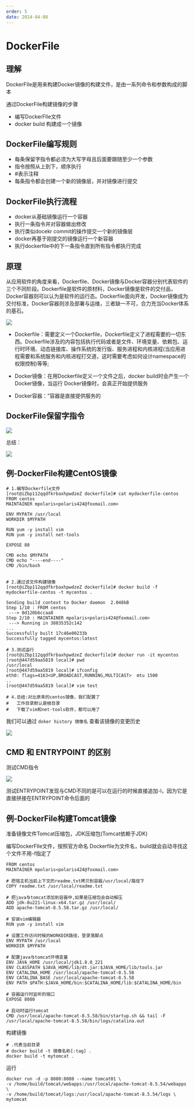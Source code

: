 ```yaml
---
order: 5
date: 2024-04-08
---
```

# DockerFile

## 理解

DockerFIle是用来构建Docker镜像的构建文件，是由一系列命令和参数构成的脚本

通过DockerFile构建镜像的步骤

- 编写DockerFIle文件
- docker build  构建成一个镜像

## DockerFile编写规则

- 每条保留字指令都必须为大写字母且后面要跟随至少一个参数
- 指令按照从上到下，顺序执行
- #表示注释
- 每条指令都会创建一个新的镜像层，并对镜像进行提交

## DockerFile执行流程

- docker从基础镜像运行一个容器
- 执行一条指令并对容器做出修改
- 执行类似docekr commit的操作提交一个新的镜像层
- docker再基于刚提交的镜像运行一个新容器
- 执行dockerfile中的下一条指令直到所有指令都执行完成

## 原理

从应用软件的角度来看，Dockerfile、Docker镜像与Docker容器分别代表软件的三个不同阶段。Dockerfile是软件的原材料，Docker镜像是软件的交付品，Docker容器则可以认为是软件的运行态。Dockerfile面向开发，Docker镜像成为交付标准，Docker容器则涉及部署与运维，三者缺一不可，合力充当Docker体系的基石。

![](./images/20220227222629.png)

- Dockerfile：需要定义一个Dockerfile，Dockerfile定义了进程需要的一切东西。Dockerfile涉及的内容包括执行代码或者是文件、环境变量、依赖包、运行时环境、动态链接库、操作系统的发行版、服务进程和内核进程(当应用进程需要和系统服务和内核进程打交道，这时需要考虑如何设计namespace的权限控制)等等;

- Docker镜像：在用Dockerfile定义一个文件之后，docker build时会产生一个Docker镜像，当运行 Docker镜像时，会真正开始提供服务

- Docker容器：”容器是直接提供服务的

## DockerFile保留字指令

![](./images/20220227222801.png)

总结：

![](./images/20220227223016.png)

## 例-DockerFile构建CentOS镜像

```shell
# 1.编写Dockerfile文件
[root@iZbp112qqdfkrbaxhpwdzeZ dockerfile]# cat mydockerfile-centos 
FROM centos
MAINTAINER mpolaris<polaris424@foxmail.com>

ENV MYPATH /usr/local
WORKDIR $MYPATH

RUN yum -y install vim
RUN yum -y install net-tools

EXPOSE 80

CMD echo $MYPATH
CMD echo "----end----"
CMD /bin/bash


# 2.通过该文件构建镜像
[root@iZbp112qqdfkrbaxhpwdzeZ dockerfile]# docker build -f mydockerfile-centos -t mycentos .

Sending build context to Docker daemon  2.048kB
Step 1/10 : FROM centos
 ---> 0d120b6ccaa8
Step 2/10 : MAINTAINER mpolaris<polaris424@foxmail.com>
 ---> Running in 38835352c142
...
Successfully built 17c46e00233b
Successfully tagged mycentos:latest

# 3.测试运行
[root@iZbp112qqdfkrbaxhpwdzeZ dockerfile]# docker run -it mycentos
[root@447d59aa5819 local]# pwd
/usr/local
[root@447d59aa5819 local]# ifconfig
eth0: flags=4163<UP,BROADCAST,RUNNING,MULTICAST>  mtu 1500
..
[root@447d59aa5819 local]# vim test

# 4.总结:对比原来的centos镜像，我们配置了
#   工作目录默认是根目录
#   下载了vim和net-tools软件，都可以用了
```

我们可以通过 `doker history 镜像名` 查看该镜像的变更历史

![](./images/20220227223400.png)

## CMD 和 ENTRYPOINT 的区别

测试CMD指令

![](./images/20220227223518.png)

测试ENTRYPOINT发现与CMD不同的是可以在运行的时候直接追加-l，因为它是直接拼接在ENTRYPOINT命令后面的

## 例-DockerFile构建Tomcat镜像

准备镜像文件Tomcat压缩包，JDK压缩包(Tomcat依赖于JDK)

编写DockerFIle文件，按照官方命名 Dockerfile为文件名，build就会自动寻找这个文件不用-f指定了

```shell
FROM centos
MAINTAINER mpolaris<polaris424@foxmail.com>

# 把宿主机当前上下文的readme.txt拷贝到容器/usr/local/路径下
COPY readme.txt /usr/local/readme.txt

# 把java与tomcat添加到容器中,如果是压缩包会自动解压
ADD jdk-8u221-linux-x64.tar.gz /usr/local/
ADD apache-tomcat-8.5.58.tar.gz /usr/local/

# 安装vim编辑器
RUN yum -y install vim

# 设置工作访问时候的WORKDIR路径，登录落脚点
ENV MYPATH /usr/local
WORKDIR $MYPATH

# 配置java与tomcat环境变量
ENV JAVA_HOME /usr/local/jdk1.8.0_221
ENV CLASSPATH $JAVA_HOME/lib/dt.jar:$JAVA_HOME/lib/tools.jar
ENV CATALINA_HOME /usr/local/apache-tomcat-8.5.58
ENV CATALINA_BASE /usr/local/apache-tomcat-8.5.58
ENV PATH $PATH:$JAVA_HOME/bin:$CATALINA_HOME/lib:$CATALINA_HOME/bin

# 容器运行时监听的端口
EXPOSE 8080

# 启动时运行tomcat
CMD /usr/local/apache-tomcat-8.5.58/bin/startup.sh && tail -F /usr/local/apache-tomcat-8.5.58/bin/logs/catalina.out
```

构建镜像

```shell
# .代表当前目录
# docker build -t 镜像名称[:tag] .
docker build -t mytomcat .
```

运行

```shell
docker run -d -p 8080:8080 --name tomcat01 \
-v /home/build/tomcat/webapps:/usr/local/apache-tomcat-8.5.54/webapps \
-v /home/build/tomcat/logs:/usr/local/apache-tomcat-8.5.54/logs \
mytomcat
```